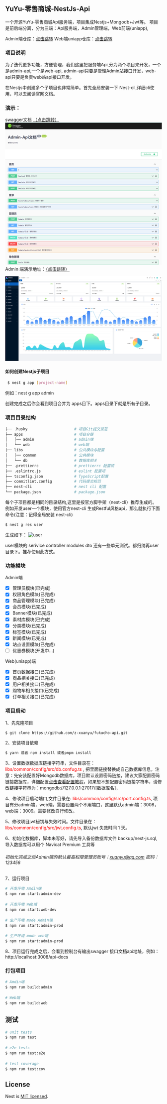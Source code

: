<!--
 * @Author: xuanyu
 * @LastEditors: xuanyu
 * @email: 969718197@qq.com
 * @github: https://github.com/z-xuanyu
 * @Date: 2022-03-03 11:46:30
 * @LastEditTime: 2022-04-12 11:26:27
 * @Description: Modify here please
-->

## YuYu-零售商城-NestJs-Api
一个开源YuYu-零售商城Api服务端，项目集成Nestjs+Mongodb+Jwt等。
项目是前后端分离，分为三端：Api服务端，Admin管理端，Web前端(uniapp),

Admin端仓库：<a href="https://github.com/z-xuanyu/fukucho-admin">点击跳转</a>
Web端uniapp仓库：<a href="https://github.com/z-xuanyu/fukucho-mall">点击跳转</a>
### 项目说明
为了迭代更多功能，方便管理，我们这里把服务端Api,分为两个项目来开发，一个是admin-api,一个是web-api,
admin-api只要是管理Admin站接口开发，web-api只要是负责web站api接口开发。

在Nestjs中创建多个子项目也非常简单。首先全局安装一下 Nest-cil,详细cli使用，可以去阅读官网文档。

### 演示：

swagger文档 <a href="https://fukucho-api.zhouxuanyu.com/api-docs/">（点击跳转）</a>
![swagger](docs/images/20220412111830.png)
Admin 端演示地址：<a href="http://fukucho-admin.zhouxuanyu.com">（点击跳转）</a>

![admin](docs/images/20220412111927.png)
#### 如何创建Nestjs子项目
```bash
 $ nest g app [project-name]
```
例如：nest g app admin

创建完成之后你会看到项目合并为 apps目下。apps目录下就是所有子目录。

### 项目目录结构
```bash
├── .husky                     # 项目Git提交规范
├── apps                       # 项目容器
│   │── admin                  # admin端
│   └── web                    # web端
├── libs                       # 公共模块与配置
│   │── common                 # 公共模块
│   └── db                     # 数据库相关
├── .prettierrc                # prettierrc 配置项
├── .eslintrc.js               # eslint 配置项
├── tsconfig.json              # TypeScript配置
├── commitlint.config          # 代码提交规范
├── nest-cli                   # nest cli 配置
└── package.json               # package.json
```
每个子项目都是相同的目录结构,这里是按官方脚手架（nest-cli）推荐生成的。
例如开发user一个模块，使用官方nest-cli 生成Restful风格api，那么就执行下面命令(注意：记得全局安装 nest-cli)

```bash
$ nest g res user
```
生成如下：
![user](https://www.zhouxuanyu.com/usr/uploads/2022/03/955512880.png)

user模块的 serivice controller modules dto 还有一些单元测试。都归纳再user目录下。推荐使用此方式。



### 功能模块
Admin端

- [x] 管理员模块(已完成)
- [x] 权限角色模块(已完成)
- [x] 商品管理模块(已完成)
- [x] 会员模块(已完成)
- [x] Banner模块(已完成)
- [x] 素材库模块(已完成)
- [x] 分类模块(已完成)
- [x] 标签模块(已完成)
- [x] 新闻模块(已完成)
- [x] 站点设置模块(已完成)
- [ ] 优惠券模块(开发中...)

Web(uniapp)端

- [x] 首页数据接口(已完成)
- [x] 商品相关接口(已完成)
- [x] 用户相关接口(已完成)
- [x] 购物车相关接口(已完成)
- [x] 订单相关接口(已完成)
### 项目启动

1、先克隆项目
```bash
$ git clone https://github.com/z-xuanyu/fukucho-api.git
```
2、安装项目依赖
```bash
$ yarn 或者 npm install 或者pnpm install
```
3、设置数据数据库链接字符串，文件目录在：<span style="color: red">libs/common/config/src/db.confug.ts</span> , 把里面链接替换成自己数据库信息，注意：先安装配置好Mongodb数据库，项目默认设置密码链接，建议大家配置密码链接数据库，详细配置<a href="https://www.zhouxuanyu.com/archives/88.html">点击查看配置教程</a>，如果想不想配置密码链接字符串，请修改链接字符串为：mongodb://127.0.0.1:27017/[数据库名]，

4、修改项目启动端口,文件目录在: <span style="color: red">libs/common/config/src/port.config.ts</span>, 项目有分admin端，web端，需要设置两个不用端口，这里默认admin端：3008， web端：3009。需要修改自行修改。

5、修改项目jwt秘钥与失效时间。文件目录在：<span style="color: red">libs/common/config/src/jwt.config.ts</span>, 默认jwt 失效时间 1 天。

6、初始化数据库，脚本未写好，请先导入备份数据库文件 backup/nest-js.sql, 导入数据库可以用个 Navicat Premium 工具等
###### 初始化完成之后Admin端的默认最高权限管理员账号：xuanyu@qq.com 密码：123456

7、运行项目

```bash
# 开发环境 Amdin端
$ npm run start:admin-dev

# 开发环境 Web端
$ npm run start:web-dev

# 生产环境 mode Admin端
$ npm run start:admin-prod

# 生产环境 mode web端
$ npm run start:admin-prod
```

8、项目运行完成之后，会看到控制台有输出swagger 接口文档api地址，例如：http://localhost:3008/api-docs
### 打包项目
```bash
# Amdin端
$ npm run build:admin

# Web端
$ npm run build:web

```
## 测试

```bash
# unit tests
$ npm run test

# e2e tests
$ npm run test:e2e

# test coverage
$ npm run test:cov
```
## License

Nest is [MIT licensed](LICENSE).
